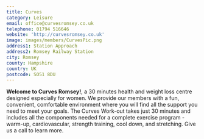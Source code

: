 ```yaml
---
title: Curves
category: Leisure
email: office@curvesromsey.co.uk
telephone: 01794 516646
website: 'http://curvesromsey.co.uk'
image: images/members/CurvesPic.png
address1: Station Approach
address2: Romsey Railway Station
city: Romsey
county: Hampshire
country: UK
postcode: SO51 8DU
---
```

**Welcome to Curves Romsey!**, a 30 minutes health and weight loss centre designed especially for women. We provide our members with a fun, convenient, comfortable environment where you will find all the support you need to meet your goals. The Curves Work-out takes just 30 minutes and includes all the components needed for a complete exercise program - warm-up, cardiovascular, strength training, cool down, and stretching. Give us a call to learn more.
